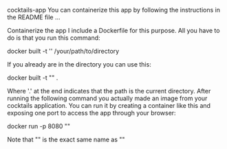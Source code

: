 cocktails-app
You can containerize this app by following the instructions in the README file ...


Containerize the app
I include a Dockerfile for this purpose. All you have to do is that you run this command:

  docker built -t '<your-chosen-name>' /your/path/to/directory
  
If you already are in the directory you can use this:

  docker built -t "<your-chosen-name>" .
  
Where '.' at the end indicates that the path is the current directory.
After running the following command you actually made an image from your cocktails application.
You can run it by creating a container like this and exposing one port to access the app through your browser:

  docker run -p 8080 "<your-image-name>"
  
Note that "<your-chosen-name>" is the exact same name as "<your-image-name>"
  
